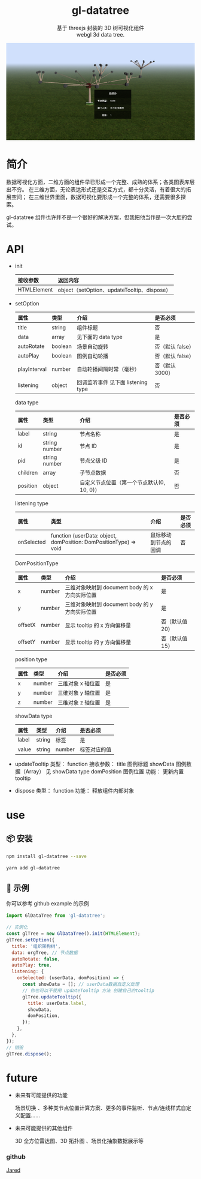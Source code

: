 <h1 align="center">gl-datatree</h1>

<p align="center">
基于 threejs 封装的 3D 树可视化组件
<br/>
webgl 3d data tree.
</p>

<p align="center">
    <img width="600" src="https://github.com/aisriver/gl-datatree/raw/master/src/assets/datatree.png">
</p>

# 简介

数据可视化方面，二维方面的组件早已形成一个完整、成熟的体系；各类图表库层出不穷。
在三维方面，无论表达形式还是交互方式，都十分灵活，有着很大的拓展空间；
在三维世界里面，数据可视化要形成一个完整的体系，还需要很多探索。

gl-datatree 组件也许并不是一个很好的解决方案，但我把他当作是一次大胆的尝试。

# API

- init

  | 接收参数    | 返回内容                                    |
  | ----------- | ------------------------------------------- |
  | HTMLElement | object（setOption、updateTooltip、dispose） |

- setOption

  | 属性         | 类型    | 介绍                               | 是否必须         |
  | ------------ | ------- | ---------------------------------- | ---------------- |
  | title        | string  | 组件标题                           | 否               |
  | data         | array   | 见下面的 data type                 | 是               |
  | autoRotate   | boolean | 场景自动旋转                       | 否（默认 false） |
  | autoPlay     | boolean | 图例自动轮播                       | 否（默认 false） |
  | playInterval | number  | 自动轮播间隔时常（毫秒）           | 否（默认 3000）  |
  | listening    | object  | 回调监听事件 见下面 listening type | 否               |

  data type

  | 属性     | 类型          | 介绍                                       | 是否必须 |
  | -------- | ------------- | ------------------------------------------ | -------- |
  | label    | string        | 节点名称                                   | 是       |
  | id       | string number | 节点 ID                                    | 是       |
  | pid      | string number | 节点父级 ID                                | 是       |
  | children | array         | 子节点数据                                 | 否       |
  | position | object        | 自定义节点位置（第一个节点默认(0, 10, 0)） | 否       |

  listening type

  | 属性       | 类型                                                              | 介绍                 | 是否必须 |
  | ---------- | ----------------------------------------------------------------- | -------------------- | -------- |
  | onSelected | function (userData: object, domPosition: DomPositionType) => void | 鼠标移动到节点的回调 | 否       |

  DomPositionType

  | 属性    | 类型   | 介绍                                           | 是否必须        |
  | ------- | ------ | ---------------------------------------------- | --------------- |
  | x       | number | 三维对象映射到 document body 的 x 方向实际位置 | 是              |
  | y       | number | 三维对象映射到 document body 的 y 方向实际位置 | 是              |
  | offsetX | number | 显示 tooltip 的 x 方向偏移量                   | 否（默认值 20） |
  | offsetY | number | 显示 tooltip 的 y 方向偏移量                   | 否（默认值 15） |

  position type

  | 属性 | 类型   | 介绍              | 是否必须 |
  | ---- | ------ | ----------------- | -------- |
  | x    | number | 三维对象 x 轴位置 | 是       |
  | y    | number | 三维对象 y 轴位置 | 是       |
  | z    | number | 三维对象 z 轴位置 | 是       |

  showData type

  | 属性  | 类型   | 介绍   | 是否必须     |
  | ----- | ------ | ------ | ------------ |
  | label | string | 标签   | 是           |
  | value | string | number | 标签对应的值 | 是 |

- updateTooltip
  类型： function
  接收参数：
  title 图例标题
  showData 图例数据（Array） 见 showData type
  domPosition 图例位置
  功能： 更新内置 tooltip

- dispose
  类型： function
  功能： 释放组件内部对象

# use

## 📦 安装

```bash
npm install gl-datatree --save
```

```bash
yarn add gl-datatree
```

## 🔨 示例

你可以参考 github example 的示例

```jsx
import GlDataTree from 'gl-datatree';
```

```jsx
// 实例化
const glTree = new GlDataTree().init(HTMLElement);
glTree.setOption({
  title: '组织架构树',
  data: orgTree, // 节点数据
  autoRotate: false,
  autoPlay: true,
  listening: {
    onSelected: (userData, domPosition) => {
      const showData = []; // userData数据自定义处理
      // 你也可以不使用 updateTooltip 方法 创建自己的tooltip
      glTree.updateTooltip({
        title: userData.label,
        showData,
        domPosition,
      });
    },
  },
});
// 销毁
glTree.dispose();
```

# future

- 未来有可能提供的功能

  场景切换 、多种类节点位置计算方案、更多的事件监听、节点/连线样式自定义配置……

- 未来可能提供的其他组件

  3D 全方位雷达图、3D 拓扑图 、场景化抽象数据展示等

### github

[Jared](https://github.com/aisriver/gl-datatree.git)

